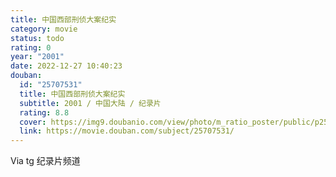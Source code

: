 ```yaml
---
title: 中国西部刑侦大案纪实
category: movie
status: todo
rating: 0
year: "2001"
date: 2022-12-27 10:40:23
douban:
  id: "25707531"
  title: 中国西部刑侦大案纪实
  subtitle: 2001 / 中国大陆 / 纪录片
  rating: 8.8
  cover: https://img9.doubanio.com/view/photo/m_ratio_poster/public/p2549993085.jpg
  link: https://movie.douban.com/subject/25707531/
---
```


Via tg 纪录片频道